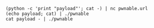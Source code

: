     (python -c 'print "payload"'; cat -) | nc pwnable.url
    (echo payload; cat) | ./pwnable
    cat payload - | ./pwnable
